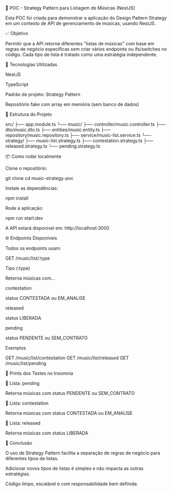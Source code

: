 🎵 POC - Strategy Pattern para Listagem de Músicas (NestJS)

Esta POC foi criada para demonstrar a aplicação do Design Pattern Strategy em um contexto de API de gerenciamento de músicas, usando NestJS.

✅ Objetivo

Permitir que a API retorne diferentes "listas de músicas" com base em regras de negócio específicas sem criar vários endpoints ou ifs/switches no código. Cada tipo de lista é tratado como uma estratégia independente.

🚀 Tecnologias Utilizadas

NestJS

TypeScript

Padrão de projeto: Strategy Pattern

Repositório fake com array em memória (sem banco de dados)

📂 Estrutura do Projeto

src/
├── app.module.ts
└── music/
    ├── controller/music.controller.ts
    ├── dto/music.dto.ts
    ├── entities/music.entity.ts
    ├── repository/music.repository.ts
    ├── service/music-list.service.ts
    └── strategy/
        ├── music-list.strategy.ts
        ├── contestation.strategy.ts
        ├── released.strategy.ts
        └── pending.strategy.ts

📦 Como rodar localmente

Clone o repositório:

git clone <url-do-repo>
cd music-strategy-poc

Instale as dependências:

npm install

Rode a aplicação:

npm run start:dev

A API estará disponível em: http://localhost:3000

🌐 Endpoints Disponíveis

Todos os endpoints usam:

GET /music/list/:type

Tipo (:type)

Retorna músicas com...

contestation

status CONTESTADA ou EM_ANALISE

released

status LIBERADA

pending

status PENDENTE ou SEM_CONTRATO

Exemplos

GET /music/list/contestation
GET /music/list/released
GET /music/list/pending

🧪 Prints dos Testes no Insomnia

🔹 Lista: pending

Retorna músicas com status PENDENTE ou SEM_CONTRATO


🔹 Lista: contestation

Retorna músicas com status CONTESTADA ou EM_ANALISE


🔹 Lista: released

Retorna músicas com status LIBERADA


📌 Conclusão

O uso de Strategy Pattern facilita a separação de regras de negócio para diferentes tipos de listas.

Adicionar novos tipos de listas é simples e não impacta as outras estratégias.

Código limpo, escalável e com responsabilidade bem definida.
